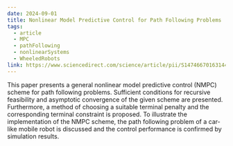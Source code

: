 ```yaml
---
date: 2024-09-01
title: Nonlinear Model Predictive Control for Path Following Problems
tags:
  - article
  - MPC
  - pathFollowing
  - nonlinearSystems
  - WheeledRobots
link: https://www.sciencedirect.com/science/article/pii/S1474667016314410
---
```

This paper presents a general nonlinear model predictive control (NMPC) scheme for path following problems. Sufficient conditions for recursive feasibility and asymptotic convergence of the given scheme are presented. Furthermore, a method of choosing a suitable terminal penalty and the corresponding terminal constraint is proposed. To illustrate the implementation of the NMPC scheme, the path following problem of a car-like mobile robot is discussed and the control performance is confirmed by simulation results.